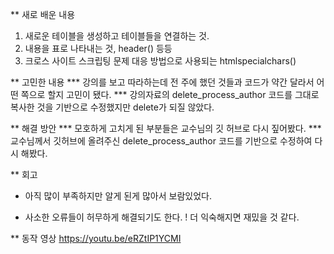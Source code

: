 ** 새로 배운 내용
1. 새로운 테이블을 생성하고 테이블들을 연결하는 것.
2. 내용을 표로 나타내는 것, header() 등등
3. 크로스 사이트 스크립팅 문제 대응 방법으로 사용되는 htmlspecialchars()

** 고민한 내용
*** 강의를 보고 따라하는데 전 주에 했던 것들과 코드가 약간 달라서 어떤 쪽으로 할지 고민이 됐다.
*** 강의자료의 delete_process_author 코드를 그대로 복사한 것을 기반으로 수정했지만 delete가 되질 않았다.

** 해결 방안
*** 모호하게 고치게 된 부분들은 교수님의 깃 허브로 다시 짚어봤다.
*** 교수님께서 깃허브에 올려주신 delete_process_author 코드를 기반으로 수정하여 다시 해봤다.

** 회고
+ 아직 많이 부족하지만 알게 된게 많아서 보람있었다.
- 사소한 오류들이 허무하게 해결되기도 한다.
! 더 익숙해지면 재밌을 것 같다.

** 동작 영상
https://youtu.be/eRZtIP1YCMI
